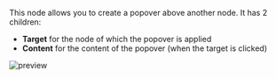 This node allows you to create a popover above another node. It has 2 children:

-   **Target** for the node of which the popover is applied
-   **Content** for the content of the popover (when the target is clicked)

![preview](/images/popover/preview.gif)
